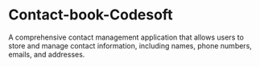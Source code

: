 # Contact-book-Codesoft
A comprehensive contact management application that allows users to store and manage contact information, including names, phone numbers, emails, and addresses.  
